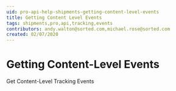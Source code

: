```yaml
---
uid: pro-api-help-shipments-getting-content-level-events
title: Getting Content Level Events
tags: shipments,pro,api,tracking,events
contributors: andy.walton@sorted.com,michael.rose@sorted.com
created: 02/07/2020
---
```

# Getting Content-Level Events 

Get Content-Level Tracking Events

